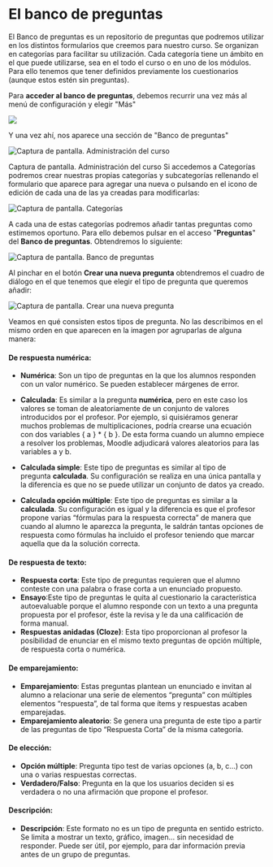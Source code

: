 
# El banco de preguntas

El Banco de preguntas es un repositorio de preguntas que podremos utilizar en los distintos formularios que creemos para nuestro curso. Se organizan en categorías para facilitar su utilización. Cada categoría tiene un ámbito en el que puede utilizarse, sea en el todo el curso o en uno de los módulos. Para ello tenemos que tener definidos previamente los cuestionarios (aunque estos estén sin preguntas).

Para **acceder al banco de preguntas**, debemos recurrir una vez más al menú de configuración y elegir "Más"

![](/assets/Selección_219.png)

Y una vez ahí, nos aparece una sección de "Banco de preguntas"

![Captura de pantalla. Administración del curso](/assets/Selección_244.png)

Captura de pantalla. Administración del curso
Si accedemos a Categorías podremos crear nuestras propias categorías y subcategorías rellenando el formulario que aparece para agregar una nueva o pulsando en el icono de edición de cada una de las ya creadas para modificarlas:

![Captura de pantalla. Categorías](/assets/Selección_245.png)

A cada una de estas categorías podremos añadir tantas preguntas como estimemos oportuno. Para ello debemos pulsar en el acceso "**Preguntas**" del **Banco de preguntas**. Obtendremos lo siguiente:

![Captura de pantalla. Banco de preguntas](/assets/Selección_246.png)

Al pinchar en el botón **Crear una nueva pregunta** obtendremos el cuadro de diálogo en el que tenemos que elegir el tipo de pregunta que queremos añadir:

![Captura de pantalla. Crear una nueva pregunta](/assets/Selección_247.png)

Veamos en qué consisten estos tipos de pregunta. No las describimos en el mismo orden en que aparecen en la imagen por agruparlas de alguna manera:

#### De respuesta numérica:

- **Numérica**: Son un tipo de preguntas en la que los alumnos responden con un valor numérico. Se pueden establecer márgenes de error.

- **Calculada**: Es similar a la pregunta **numérica**, pero en este caso los valores se toman de aleatoriamente de un conjunto de valores introducidos por el profesor. Por ejemplo, si quisiéramos generar muchos problemas de multiplicaciones, podría crearse una ecuación con dos variables { a } * { b }. De esta forma cuando un alumno empiece a resolver los problemas, Moodle adjudicará valores aleatorios para las variables a y b.

- **Calculada simple**: Este tipo de preguntas es similar al tipo de pregunta **calculada**. Su configuración se realiza en una única pantalla y la diferencia es que no se puede utilizar un conjunto de datos ya creado.

- **Calculada opción múltiple**: Este tipo de preguntas es similar a la **calculada**. Su configuración es igual y la diferencia es que el profesor propone varias “fórmulas para la respuesta correcta” de manera que cuando al alumno le aparezca la pregunta, le saldrán tantas opciones de respuesta como fórmulas ha incluido el profesor teniendo que marcar aquella que da la solución correcta.

#### De respuesta de texto:

- **Respuesta corta**: Este tipo de preguntas requieren que el alumno conteste con una palabra o frase corta a un enunciado propuesto.
- **Ensayo**:Este tipo de preguntas le quita al cuestionario la característica autoevaluable porque el alumno responde con un texto a una pregunta propuesta por el profesor, éste la revisa y le da una calificación de forma manual.
- **Respuestas anidadas (Cloze)**: Esta tipo proporcionan al profesor la posibilidad de enunciar en el mismo texto preguntas de opción múltiple, de respuesta corta o numérica.

#### De emparejamiento:

- **Emparejamiento**: Estas preguntas plantean un enunciado e invitan al alumno a relacionar una serie de elementos “pregunta” con múltiples elementos “respuesta”, de tal forma que ítems y respuestas acaben emparejadas.
- **Emparejamiento aleatorio**: Se genera una pregunta de este tipo a partir de las preguntas de tipo “Respuesta Corta” de la misma categoría.

#### De elección:

- **Opción múltiple**: Pregunta tipo test de varias opciones (a, b, c…) con una o varias respuestas correctas.
- **Verdadero/Falso**: Pregunta en la que los usuarios deciden si es verdadera o no una afirmación que propone el profesor.

#### Descripción:

- **Descripción**: Este formato no es un tipo de pregunta en sentido estricto. Se limita a mostrar un texto, gráfico, imagen… sin necesidad de responder. Puede ser útil, por ejemplo, para dar información previa antes de un grupo de preguntas.

